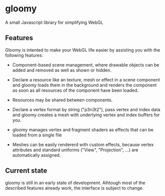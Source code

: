 ﻿gloomy
======

A small Javascript library for simplifying WebGL

Features
--------

Gloomy is intented to make your WebGL life easier by
assisting you with the following features:

* Component-based scene management, where drawable objects can be
  added and removed as well as shown or hidden.

* Declare a resource like an texture, mesh or effect in a scene component and
  gloomy loads them in the background and renders the component as soon as all 
  resources of the component have been loaded.
  
* Resources may be shared between components.

* Declare a vertex format by string ("p3n3t2"), pass vertex and index data and
  gloomy creates a mesh with underlying vertex and index buffers for you.
  
* gloomy manages vertex and fragment shaders as effects that can be loaded from
  a single file

* Meshes can be easily rendererd with custom effects, because vertex attributes
  and standard uniforms ("View", "Projection", ...) are automatically assigned.
  
Current state
-------------

gloomy is still in an early state of development. Alhtough most of the
described features already work, the interface is subject to change.
